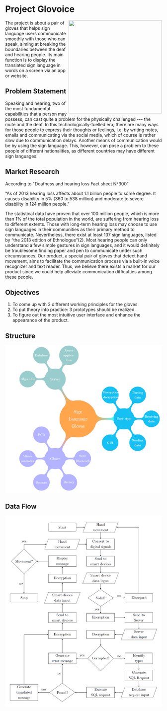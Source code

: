 # Project Glovoice
<image src="IMG-20180117-WA0000.jpg" width="300" height="300" align="right" />

The project is about a pair of gloves that helps sign language users communicate smoothly with those who can speak, aiming at breaking the boundaries between the deaf and hearing people. Its main function is to display the translated sign language in words on a screen via an app or website.



## Problem Statement

Speaking and hearing, two of the most fundamental capabilities that a person may possess, can cast quite a problem for the physically challenged --- the mute and the deaf. In this technologically-fuelled era, there are many ways for those people to express their thoughts or feelings, i.e. by writing notes, emails and communicating via the social media, which of course is rather slow due to communication delays. Another means of communication would be by using the sign language. This, however, can pose a problem to these people of different nationalities, as different countries may have different sign languages.

## Market Research

According to "Deafness and hearing loss Fact sheet N°300"

“As of 2013 hearing loss affects about 1.1 billion people to some degree. It causes disability in 5% (360 to 538 million) and moderate to severe disability in 124 million people.”

The statistical data have proven that over 100 million people, which is more than 1% of the total population in the world, are suffering from hearing loss to different extents. Those with long-term hearing loss may choose to use sign languages in their communities as their primary method to communicate. Nevertheless, there exist at least 137 sign languages, listed by “the 2013 edition of Ethnologue”(2). Most hearing people can only understand a few simple gestures in sign languages, and it would definitely be troublesome finding paper and pen to communicate under such circumstances.
Our product, a special pair of gloves that detect hand movement, aims to facilitate the communication process via a built-in voice recognizer and text reader. Thus, we believe there exists a market for our product since we could help alleviate communication difficulties among these people.

## Objectives

1.	To come up with 3 different working principles for the gloves
2.	To put theory into practice: 3 prototypes should be realized.
3.	To figure out the most intuitive user interface and enhance the appearance of the product. 

## Structure
![Image](Structure.PNG)

## Data Flow
![Image](Data_Flow.PNG)
